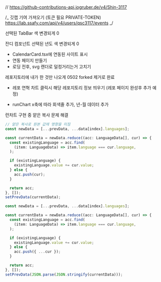 // https://github-contributions-api.jogruber.de/v4/Shin-3117

/_
깃랩 기여 가져오기 (토큰 필요 PRIVATE-TOKEN)
https://lab.ssafy.com/api/v4/users/qsc3117/events
_/

선택된 TabBar 색 변경되게 0

잔디 컴포넌트 선택된 년도 색 변경되게 0

- CalendarCard.tsx에 연동된 사이트 표시
- 연동 페이지 만들기
- 로딩 전후, svg 랜더로 덜컹거리는거 고치기

레포지토리에 내가 한 것만 나오게 0502 forked 제거로 완료

- 레포 연혁 차트 클릭시 해당 레포지토리 정보 띄우기 (레포 페이지 완성후 추가 예정)

- runChart x축에 따라 회색줄 추가, 년-월 데이터 추가

런차트 구현 중 얕은 복사 문제 해결

```ts
// 얕은 복사로 원본 값에 영향을 미침
const newData = [...prevData, ...data[index].languages];

const currentData = newData.reduce((acc: LanguageData[], cur) => {
  const existingLanguage = acc.find(
    (item: LanguageData) => item.language === cur.language,
  );

  if (existingLanguage) {
    existingLanguage.value += cur.value;
  } else {
    acc.push(cur);
  }

  return acc;
}, []);
setPrevData(currentData);
```

```ts
const newData = [...prevData, ...data[index].languages];

const currentData = newData.reduce((acc: LanguageData[], cur) => {
  const existingLanguage = acc.find(
    (item: LanguageData) => item.language === cur.language,
  );

  if (existingLanguage) {
    existingLanguage.value += cur.value;
  } else {
    acc.push({ ...cur });
  }

  return acc;
}, []);
setPrevData(JSON.parse(JSON.stringify(currentData)));
```
